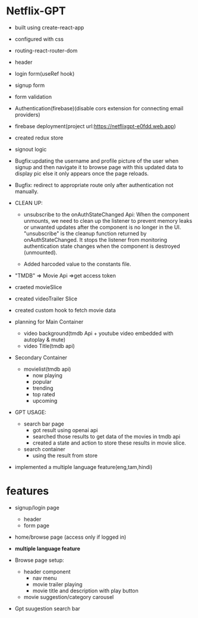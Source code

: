 # Netflix-GPT

- built using create-react-app
- configured with css
- routing-react-router-dom
- header
- login form(useRef hook)
- signup form
- form validation
- Authentication(firebase)(disable cors extension for connecting email providers)
- firebase deployment(project url:https://netflixgpt-e0fdd.web.app)
- created redux store
- signout logic
- Bugfix:updating the username and profile picture of the user when signup and then navigate it to browse page with this updated data to display pic else it only appears once the page reloads.

- Bugfix: redirect to appropriate route only after authentication not manually.

- CLEAN UP:

  - unsubscribe to the onAuthStateChanged Api: When the component unmounts, we need to clean up the listener to prevent memory leaks or unwanted updates after the component is no longer in the UI.
    "unsubscribe" is the cleanup function returned by onAuthStateChanged. It stops the listener from monitoring authentication state changes when the component is destroyed (unmounted).

  - Added harcoded value to the constants file.

- "TMDB" => Movie Api =>get access token
- craeted movieSlice
- created videoTrailer Slice
- created custom hook to fetch movie data
- planning for Main Container
  - video background(tmdb Api + youtube video embedded with autoplay & mute)
  - video Title(tmdb api)
- Secondary Container
  - movielist(tmdb api)
    - now playing
    - popular
    - trending
    - top rated
    - upcoming
- GPT USAGE:

  - search bar page
    - got result using openai api
    - searched those results to get data of the movies in tmdb api
    - created a state and action to store these results in movie slice.
  - search container
    - using the result from store

- implemented a multiple language feature(eng,tam,hindi)

# features

- signup/login page
  - header
  - form page
- home/browse page (access only if logged in)
- **multiple language feature**
- Browse page setup:

  - header component
    - nav menu
    - movie trailer playing
    - movie title and description with play button
  - movie suggestion/category carousel

- Gpt suugestion search bar
